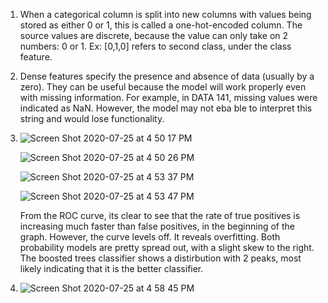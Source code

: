 1. When a categorical column is split into new columns with values being stored as either 0 or 1, this is called a one-hot-encoded column. The source values are discrete, because the value can only take on 2 numbers: 0 or 1. Ex: [0,1,0] refers to second class, under the class feature.

2. Dense features specify the presence and absence of data (usually by a zero). They can be useful because the model will work properly even with missing information. For example, in DATA 141, missing values were indicated as NaN. However, the model may not eba ble to interpret this string and would lose functionality. 

3.  ![Screen Shot 2020-07-25 at 4 50 17 PM](https://user-images.githubusercontent.com/60228374/88466101-05bedf00-ce97-11ea-8f97-37a87d306771.png)

    ![Screen Shot 2020-07-25 at 4 50 26 PM](https://user-images.githubusercontent.com/60228374/88466114-20915380-ce97-11ea-9de6-b5a8072165c0.png)

    ![Screen Shot 2020-07-25 at 4 53 37 PM](https://user-images.githubusercontent.com/60228374/88466151-75cd6500-ce97-11ea-84f5-c470449ff067.png)
    
    ![Screen Shot 2020-07-25 at 4 53 47 PM](https://user-images.githubusercontent.com/60228374/88466161-8b428f00-ce97-11ea-8a98-4c7268f2649f.png)

    From the ROC curve, its clear to see that the rate of true positives is increasing much faster than false positives, in the beginning of the graph. However, the curve levels off. It reveals overfitting. Both probability models are pretty spread out, with a slight skew to the right. The boosted trees classifier shows a distirbution with 2 peaks, most likely indicating that it is the better classifier. 
    
    
1. ![Screen Shot 2020-07-25 at 4 58 45 PM](https://user-images.githubusercontent.com/60228374/88466235-30f5fe00-ce98-11ea-9a6d-8b05f77540eb.png)

    
